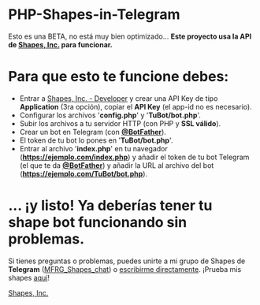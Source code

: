 # PHP-Shapes-in-Telegram
Esto es una BETA, no está muy bien optimizado...
**Este proyecto usa la API de [Shapes, Inc.](https://github.com/shapesinc/shapes-api) para funcionar.**

# Para que esto te funcione debes:

- Entrar a [Shapes, Inc. - Developer](https://shapes.inc/developer) y crear una API Key de tipo **Application** (3ra opción), copiar el **API Key** (el app-id no es necesario).
- Configurar los archivos '**config.php**' y '**TuBot/bot.php**'.
- Subir los archivos a tu servidor HTTP (con PHP y **SSL válido**).
- Crear un bot en Telegram (con [**@BotFather**](https://t.me/BotFather)).
- El token de tu bot lo pones en '**TuBot/bot.php**'.
- Entrar al archivo '**index.php**' en tu navegador (**https://ejemplo.com/index.php**) y añadir el token de tu bot Telegram (el que te da [**@BotFather**](https://t.me/BotFather)) y añadir la URL al archivo del bot (**https://ejemplo.com/TuBot/bot.php**).
# ... ¡y listo! Ya deberías tener tu shape bot funcionando sin problemas.

Si tienes preguntas o problemas, puedes unirte a mi grupo de Shapes de **Telegram** ([MFRG_Shapes_chat](https://t.me/MFRG_Shapes)) o [escribirme directamente](https://t.me/MarcosFRGames).
¡Prueba mis shapes [aquí](https://t.me/MFRG_Shapes)!

[Shapes, Inc.](https://shapes.inc)
